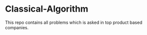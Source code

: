 # Classical-Algorithm
This repo contains all problems which is asked in top product based companies.
